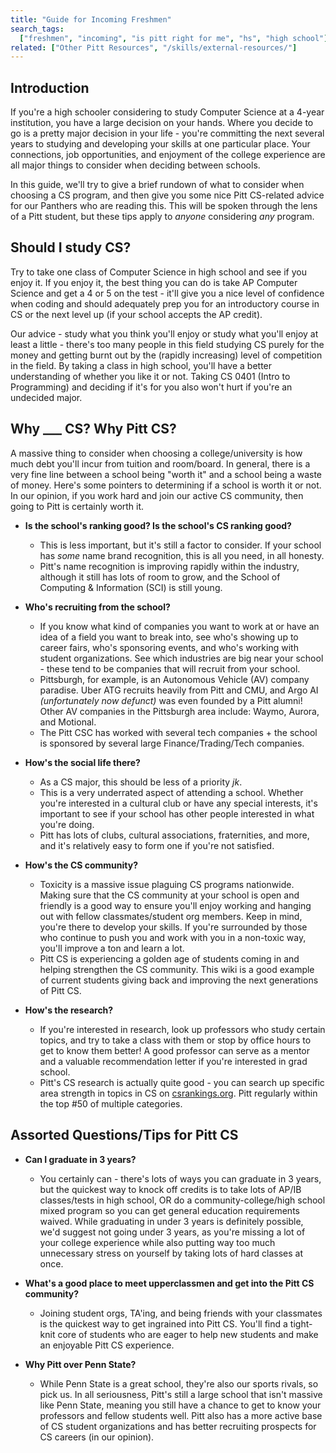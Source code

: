 ```yaml
---
title: "Guide for Incoming Freshmen"
search_tags:
  ["freshmen", "incoming", "is pitt right for me", "hs", "high school"]
related: ["Other Pitt Resources", "/skills/external-resources/"]
---
```


## Introduction

If you're a high schooler considering to study Computer Science at a 4-year institution, you have a large decision on your hands. Where you decide to go is a pretty major decision in your life - you're committing the next several years to studying and developing your skills at one particular place. Your connections, job opportunities, and enjoyment of the college experience are all major things to consider when deciding between schools.

In this guide, we'll try to give a brief rundown of what to consider when choosing a CS program, and then give you some nice Pitt CS-related advice for our Panthers who are reading this. This will be spoken through the lens of a Pitt student, but these tips apply to _anyone_ considering _any_ program.

## Should I study CS?

Try to take one class of Computer Science in high school and see if you enjoy it. If you enjoy it, the best thing you can do is take AP Computer Science and get a 4 or 5 on the test - it'll give you a nice level of confidence when coding and should adequately prep you for an introductory course in CS or the next level up (if your school accepts the AP credit).

Our advice - study what you think you'll enjoy or study what you'll enjoy at least a little - there's too many people in this field studying CS purely for the money and getting burnt out by the (rapidly increasing) level of competition in the field. By taking a class in high school, you'll have a better understanding of whether you like it or not. Taking CS 0401 (Intro to Programming) and deciding if it's for you also won't hurt if you're an undecided major.

## Why \_\_\_ CS? Why Pitt CS?

A massive thing to consider when choosing a college/university is how much debt you'll incur from tuition and room/board. In general, there is a very fine line between a school being "worth it" and a school being a waste of money. Here's some pointers to determining if a school is worth it or not. In our opinion, if you work hard and join our active CS community, then going to Pitt is certainly worth it.

- **Is the school's ranking good? Is the school's CS ranking good?**

  - This is less important, but it's still a factor to consider. If your school has _some_ name brand recognition, this is all you need, in all honesty.
  - Pitt's name recognition is improving rapidly within the industry, although it still has lots of room to grow, and the School of Computing & Information (SCI) is still young.

- **Who's recruiting from the school?**

  - If you know what kind of companies you want to work at or have an idea of a field you want to break into, see who's showing up to career fairs, who's sponsoring events, and who's working with student organizations. See which industries are big near your school - these tend to be companies that will recruit from your school.
  - Pittsburgh, for example, is an Autonomous Vehicle (AV) company paradise. Uber ATG recruits heavily from Pitt and CMU, and Argo AI _(unfortunately now defunct)_ was even founded by a Pitt alumni! Other AV companies in the Pittsburgh area include: Waymo, Aurora, and Motional.
  - The Pitt CSC has worked with several tech companies + the school is sponsored by several large Finance/Trading/Tech companies.

- **How's the social life there?**

  - As a CS major, this should be less of a priority _jk_.
  - This is a very underrated aspect of attending a school. Whether you're interested in a cultural club or have any special interests, it's important to see if your school has other people interested in what you're doing.
  - Pitt has lots of clubs, cultural associations, fraternities, and more, and it's relatively easy to form one if you're not satisfied.

- **How's the CS community?**

  - Toxicity is a massive issue plaguing CS programs nationwide. Making sure that the CS community at your school is open and friendly is a good way to ensure you'll enjoy working and hanging out with fellow classmates/student org members. Keep in mind, you're there to develop your skills. If you're surrounded by those who continue to push you and work with you in a non-toxic way, you'll improve a ton and learn a lot.
  - Pitt CS is experiencing a golden age of students coming in and helping strengthen the CS community. This wiki is a good example of current students giving back and improving the next generations of Pitt CS.

- **How's the research?**
  - If you're interested in research, look up professors who study certain topics, and try to take a class with them or stop by office hours to get to know them better! A good professor can serve as a mentor and a valuable recommendation letter if you're interested in grad school.
  - Pitt's CS research is actually quite good - you can search up specific area strength in topics in CS on [csrankings.org](https://csrankings.org). Pitt regularly within the top #50 of multiple categories.

## Assorted Questions/Tips for Pitt CS

- **Can I graduate in 3 years?**

  - You certainly can - there's lots of ways you can graduate in 3 years, but the quickest way to knock off credits is to take lots of AP/IB classes/tests in high school, OR do a community-college/high school mixed program so you can get general education requirements waived. While graduating in under 3 years is definitely possible, we'd suggest not going under 3 years, as you're missing a lot of your college experience while also putting way too much unnecessary stress on yourself by taking lots of hard classes at once.

- **What's a good place to meet upperclassmen and get into the Pitt CS community?**

  - Joining student orgs, TA'ing, and being friends with your classmates is the quickest way to get ingrained into Pitt CS. You'll find a tight-knit core of students who are eager to help new students and make an enjoyable Pitt CS experience.

- **Why Pitt over Penn State?**
  - While Penn State is a great school, they're also our sports rivals, so pick us. In all seriousness, Pitt's still a large school that isn't massive like Penn State, meaning you still have a chance to get to know your professors and fellow students well. Pitt also has a more active base of CS student organizations and has better recruiting prospects for CS careers (in our opinion).
